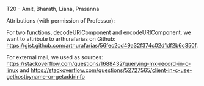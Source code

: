 T20 - Amit, Bharath, Liana, Prasanna

Attributions (with permission of Professor):

For two functions, decodeURIComponent and encodeURIComponent, we want to attribute to arthurafarias on Github: https://gist.github.com/arthurafarias/56fec2cd49a32f374c02d1df2b6c350f.

For external mail, we used as sources: https://stackoverflow.com/questions/1688432/querying-mx-record-in-c-linux and
https://stackoverflow.com/questions/52727565/client-in-c-use-gethostbyname-or-getaddrinfo